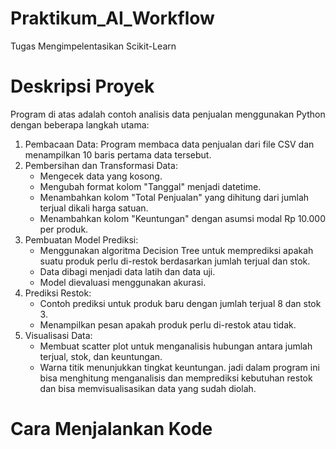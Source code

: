 # Praktikum_AI_Workflow
Tugas Mengimpelentasikan Scikit-Learn

# Deskripsi Proyek
Program di atas adalah contoh analisis data penjualan menggunakan Python dengan beberapa langkah utama:

1. Pembacaan Data: Program membaca data penjualan dari file CSV dan menampilkan 10 baris pertama data tersebut.
2. Pembersihan dan Transformasi Data:
   - Mengecek data yang kosong.
   - Mengubah format kolom "Tanggal" menjadi datetime.
   - Menambahkan kolom "Total Penjualan" yang dihitung dari jumlah terjual dikali harga satuan.
   - Menambahkan kolom "Keuntungan" dengan asumsi modal Rp 10.000 per produk.
3. Pembuatan Model Prediksi:
   - Menggunakan algoritma Decision Tree untuk memprediksi apakah suatu produk perlu di-restok berdasarkan jumlah terjual dan stok.
   - Data dibagi menjadi data latih dan data uji.
   - Model dievaluasi menggunakan akurasi.
4. Prediksi Restok:
   - Contoh prediksi untuk produk baru dengan jumlah terjual 8 dan stok 3.
   - Menampilkan pesan apakah produk perlu di-restok atau tidak.
5. Visualisasi Data:
   - Membuat scatter plot untuk menganalisis hubungan antara jumlah terjual, stok, dan keuntungan.
   - Warna titik menunjukkan tingkat keuntungan.
jadi dalam program ini bisa menghitung menganalisis dan memprediksi kebutuhan restok dan bisa memvisualisasikan data yang sudah diolah.

# Cara Menjalankan Kode
